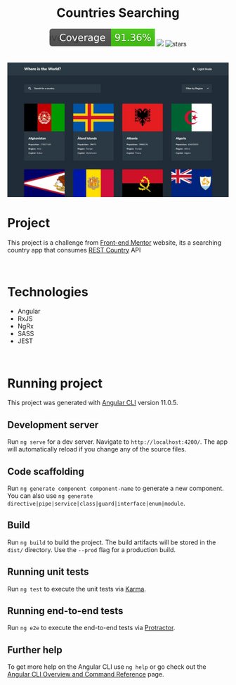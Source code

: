<h1 align="center">Countries Searching</h1>

<div align="center">

<img src="./badges/badge-lines.svg"/>

<img src="https://img.shields.io/static/v1?label=PRs&message=welcome&color=43bd16&labelColor=535353" />

<img alt="stars" src="https://img.shields.io/github/stars/DaniloLima122/countries-project?color=43bd16">

</div>


<br/>
<br/>

<img src="src/assets/countries.JPG">


# Project
 
This project is a challenge from [Front-end Mentor](https://www.frontendmentor.io/) website, its a searching country app that consumes [REST Country](https://restcountries.eu/) API

<br/>

# Technologies
- Angular
- RxJS
- NgRx
- SASS
- JEST

<br/>

# Running project

This project was generated with [Angular CLI](https://github.com/angular/angular-cli) version 11.0.5.

## Development server

Run `ng serve` for a dev server. Navigate to `http://localhost:4200/`. The app will automatically reload if you change any of the source files.

## Code scaffolding

Run `ng generate component component-name` to generate a new component. You can also use `ng generate directive|pipe|service|class|guard|interface|enum|module`.

## Build

Run `ng build` to build the project. The build artifacts will be stored in the `dist/` directory. Use the `--prod` flag for a production build.

## Running unit tests

Run `ng test` to execute the unit tests via [Karma](https://karma-runner.github.io).

## Running end-to-end tests

Run `ng e2e` to execute the end-to-end tests via [Protractor](http://www.protractortest.org/).

## Further help

To get more help on the Angular CLI use `ng help` or go check out the [Angular CLI Overview and Command Reference](https://angular.io/cli) page.
